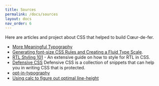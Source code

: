 ```yaml
---
title: Sources
permalink: /docs/sources
layout: docs
nav_order: 6
---
```


<p class="headline">Here are articles and project about CSS that helped to build Cœur-de-fer.</p>

- [More Meaningful Typography](https://alistapart.com/article/more-meaningful-typography/)
- [Generating font-size CSS Rules and Creating a Fluid Type Scale](https://moderncss.dev/generating-font-size-css-rules-and-creating-a-fluid-type-scale/).
- [RTL Styling 101](https://rtlstyling.com) - An extensive guide on how to style for RTL in CSS.
- [Defensive CSS](https://ishadeed.com/article/defensive-css/) Defensive CSS is a collection of snippets that can help you in writing CSS that is protected.
- [opt-in-typography](https://css-tricks.com/opt-in-typography/)
- [Using calc to figure out optimal line-height](https://kittygiraudel.com/2020/05/18/using-calc-to-figure-out-optimal-line-height/)
